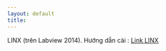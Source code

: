 ```yaml
---
layout: default
title: 
---
```


LINX (trên Labview 2014).
Hướng dẫn cài : <a href="https://github.com/annhan/LINXonRaspberry4
">Link LINX</a>
